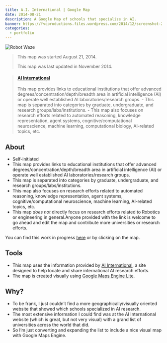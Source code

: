 ```yaml
---
title: A.I. International | Google Map
date: 2014-08-21
description: A Google Map of schools that specialize in AI.
banner: https://fvcproductions.files.wordpress.com/2014/12/screenshot-2014-12-16-12-55-34.png?w=1440
categories:
  - portfolio
---
```


![Robot Waze](https://fvcproductions.files.wordpress.com/2014/09/robot-waze.png)

> This map was started August 21, 2014.
>
> This map was last updated in November 2014.

<blockquote class="embedly-card"><h4><a href="https://www.google.com/maps/d/embed?mid=zIblKEWM9BnY.kacxPZLKVHyE&w=640&h=480">AI International</a></h4><p>This map provides links to educational institutions that offer advanced degrees/concentration/depth/breadth area in artificial intelligence (AI) or operate well established AI laboratories/research groups. - This map is separated into categories by graduate, undergraduate, and research groups/labs/institutions. - This map also focuses on research efforts related to automated reasoning, knowledge representation, agent systems, cognitive/computational neuroscience, machine learning, computational biology, AI-related topics, etc.</p></blockquote>
<script async src="//cdn.embedly.com/widgets/platform.js" charset="UTF-8"></script>

## About

- Self-initiated
- This map provides links to educational institutions that offer advanced degrees/concentration/depth/breadth area in artificial intelligence (AI) or operate well established AI laboratories/research groups.
- This map is separated into categories by graduate, undergraduate, and research groups/labs/institutions.
- This map also focuses on research efforts related to automated reasoning, knowledge representation, agent systems, cognitive/computational neuroscience, machine learning, AI-related topics, etc.
- This map _does not_ directly focus on research efforts related to Robotics or engineering in general.Anyone provided with the link is welcome to go ahead and edit the map and contribute more universities or research efforts.

You can find this work in progress [here](https://mapsengine.google.com/map/edit?mid=zIblKEWM9BnY.kacxPZLKVHyE 'AI International Map') or by clicking on the map.

## Tools

- This map uses the information provided by [AI International](https://www.aiinternational.org/universities.html), a site designed to help locate and share international AI research efforts.
- The map is created visually using [Google Maps Engine Lite](https://www.google.com/enterprise/mapsearth/products/mapsengine.html).

## Why?

- To be frank, I just couldn’t find a more geographically/visually oriented website that showed which schools specialized in AI research.
- The most extensive information I could find was at the AI International website (which is great, but not very visual) with a grand list of universities across the world that did.
- So I’m just converting and expanding the list to include a nice visual map with Google Maps Engine.
